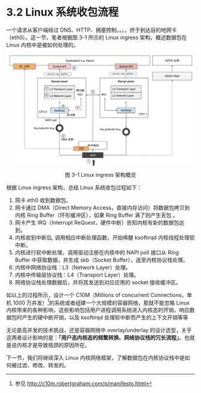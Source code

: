 # 3.2 Linux 系统收包流程

一个请求从客户端经过 DNS、HTTP、拥塞控制。。。，终于到达目的地网卡（eth0）。这一节，笔者根据图 3-1 所示的 Linux ingress 架构，概述数据包在 Linux 内核中是被如何处理的。

<div  align="center">
	<img src="../assets/networking.svg" width="650"  align=center />
	<p>图 3-1 Linux ingress 架构概览 </p>
</div>

根据 Linux ingress 架构，总结 Linux 系统收包过程如下：

1. 网卡 eth0 收到数据包。
2. 网卡通过 DMA（Direct Memory Access，直接内存访问）将数据包拷贝到内核 Ring Buffer（环形缓冲区），如果 Ring Buffer 满了则产生丢包 。
3. 网卡产生 IRQ（Interrupt ReQuest，硬件中断）告知内核有新的数据包达到。
4. 内核收到中断后, 调用相应中断处理函数，开始唤醒 ksoftirqd 内核线程处理软中断。
5. 内核进行软中断处理，调用驱动注册在内核中的 NAPI poll 接口从 Ring Buffer 中获取数据，并生成 skb（Socket Buffer），送至内核协议栈处理。
6. 内核中网络协议栈：L3（Network Layer）处理。
7. 内核中传输层协议栈：L4（Transport Layer）处理。
8. 网络协议栈处理数据后，并将其发送到对应应用的 socket 接收缓冲区。

如以上的过程所示，设计一个 C10M（Millions of concurrent Connections，单机 1000 万并发）[^1]的系统或者组建一个大规模的容器网络，那就不能忽略 Linux 内核带来的各种影响，这些影响包括用户进程调用系统进入内核态的开销，响应数据包时产生的硬中断开销，以及 ksoftirqd 处理软中断而产生的上下文开销等等

无论是高并发的技术挑战，还是容器网络中 overlay/underlay 的设计选型，关乎这两者设计影响的是：**「用户态内核态的频繁转换、网络协议栈的冗长流程」**。也就是说内核才是导致瓶颈的原因所在。

下一节，我们将继续深入 Linux 内核网络框架，了解数据包在内核协议栈中是如何被过滤、修改、转发的。

[^1]: 参见 http://c10m.robertgraham.com/p/manifesto.html